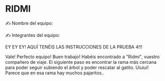 # RIDMI

✍️ Nombre del equipo:

✍️ Integrantes del equipo:

EY EY EY! AQUÍ TENÉIS LAS INSTRUCCIONES DE LA PRUEBA 4!!!

Vale! Perfecto equipo! Buen trabajo! Habéis encontrado a "Ridmi", vuestro compañero de viaje. El siguiente paso es encontrar la rama más cercana para poder seguir subiendo el árbol y poder rescatar al gatito.
Uiuiui! Parece que en esa rama hay muchos pajaritos..
